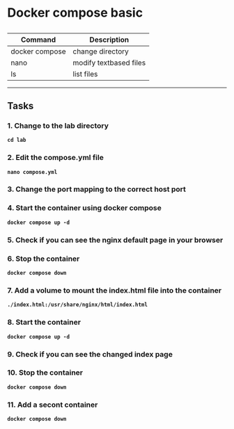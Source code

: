 # Docker compose basic
## 
| Command | Description |
| --- | --- |
| docker compose | change directory |
| nano | modify textbased files |
| ls | list files |
---

## Tasks
### 1. Change to the lab directory
**`cd lab`**  

### 2. Edit the compose.yml file
**`nano compose.yml`**  

### 3. Change the port mapping to the correct host port

### 4. Start the container using docker compose
**`docker compose up -d`**  

### 5. Check if you can see the nginx default page in your browser

### 6. Stop the container
**`docker compose down`**  

### 7. Add a volume to mount the index.html file into the container
**`./index.html:/usr/share/nginx/html/index.html`**  

### 8. Start the container
**`docker compose up -d`**  

### 9. Check if you can see the changed index page

### 10. Stop the container
**`docker compose down`**  

### 11. Add a secont container
**`docker compose down`**  